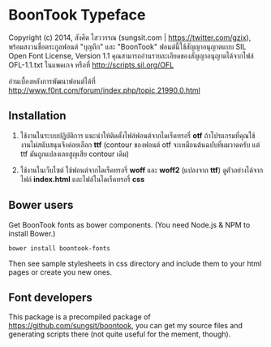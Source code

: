# BoonTook Typeface

Copyright  (c) 2014, สังศิต ไสววรรณ (sungsit.com | https://twitter.com/gzix), พร้อมสงวนชื่อตระกูลฟอนต์ "บุญถึก" และ "BoonTook" ฟอนต์นี้ใช้สัญญาอนุญาตแบบ SIL Open Font License, Version 1.1 คุณสามารถอ่านรายละเอียดของสัญญาอนุญาตได้จากไฟล์ OFL-1.1.txt ในแพคเกจ หรือที่ <http://scripts.sil.org/OFL>

อ่านเบื้องหลังการพัฒนาฟอนต์ได้ที่ <http://www.f0nt.com/forum/index.php/topic,21990.0.html>

## Installation

1. ใช้งานในระบบปฏิบัติการ แนะนำให้ติดตั้งไฟล์ฟอนต์จากไดเร็คทรอรี่ **otf** ถ้าโปรแกรมที่คุณใช้งานไม่สนับสนุนจึงค่อยเลือก **ttf** (contour ของฟอนต์ otf จะเหมือนต้นฉบับที่ผมวาดครับ แต่ ttf มันถูกแปลงเลยสูญเสีย contour เดิม)

2. ใช้งานในเว็บไซต์ ใช้ฟอนต์จากไดเร็คทรอรี่ **woff** และ **woff2** (แปลงจาก **ttf**) ดูตัวอย่างได้จากไฟล์ **index.html** และไฟล์ในไดเร็คทรอรี่ **css**

## Bower users

Get BoonTook fonts as bower components. (You need Node.js & NPM to install Bower.)

  `bower install boontook-fonts`

Then see sample stylesheets in css directory and include them to your html pages or create you new ones.

## Font developers

This package is a precompiled package of <https://github.com/sungsit/boontook>, you can get my source files and generating scripts there (not quite useful for the mement, though).

